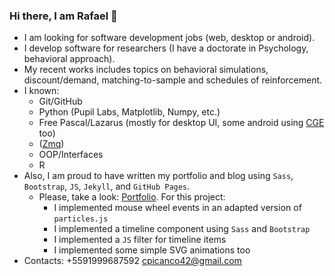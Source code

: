 ### Hi there, I am Rafael 👋

- I am looking for software development jobs (web, desktop or android).
- I develop software for researchers (I have a doctorate in Psychology, behavioral approach).
- My recent works includes topics on behavioral simulations, discount/demand, matching-to-sample and schedules of reinforcement. 
- I known:
  - Git/GitHub
  - Python (Pupil Labs, Matplotlib, Numpy, etc.)
  - Free Pascal/Lazarus (mostly for desktop UI, some android using [CGE](https://castle-engine.io/) too)
  - ([Zmq](https://zeromq.org/))
  - OOP/Interfaces
  - R
- Also, I am proud to have written my portfolio and blog using `Sass`, `Bootstrap`, `JS`, `Jekyll`, and `GitHub Pages`.
  - Please, take a look: [Portfolio](https//portfolio.rafael.picanco.nom.br). For this project:
    - I implemented mouse wheel events in an adapted version of `particles.js`
    - I implemented a timeline component using `Sass` and `Bootstrap`
    - I implemented a `JS` filter for timeline items
    - I implemented some simple SVG animations too 
- Contacts:
  +5591999687592
  cpicanco42@gmail.com
